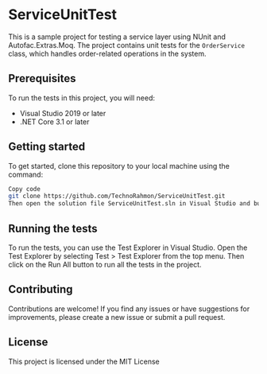 # ServiceUnitTest
This is a sample project for testing a service layer using NUnit and Autofac.Extras.Moq. The project contains unit tests for the `OrderService` class, which handles order-related operations in the system.

## Prerequisites
To run the tests in this project, you will need:

- Visual Studio 2019 or later
- .NET Core 3.1 or later

## Getting started
To get started, clone this repository to your local machine using the command:

```bash
Copy code
git clone https://github.com/TechnoRahmon/ServiceUnitTest.git
Then open the solution file ServiceUnitTest.sln in Visual Studio and build the solution.
```

## Running the tests
To run the tests, you can use the Test Explorer in Visual Studio. Open the Test Explorer by selecting Test > Test Explorer from the top menu. Then click on the Run All button to run all the tests in the project.

## Contributing
Contributions are welcome! If you find any issues or have suggestions for improvements, please create a new issue or submit a pull request.

## License
This project is licensed under the MIT License
